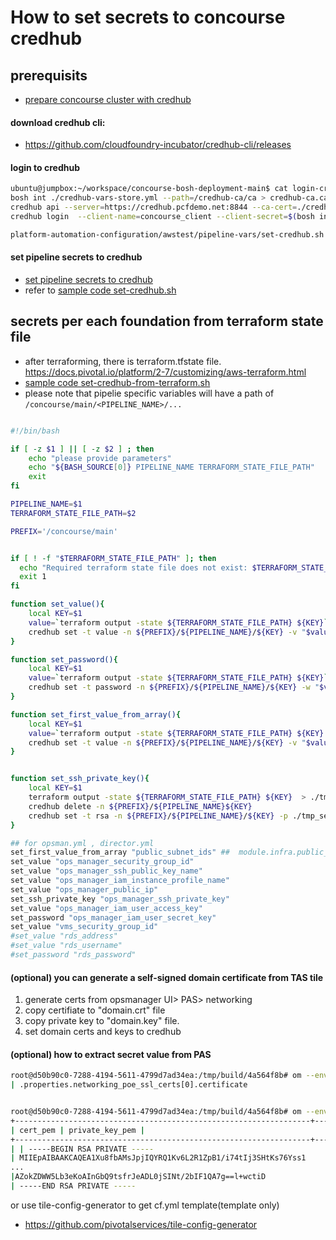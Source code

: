 
#  How to set secrets to concourse credhub

## prerequisits
- [prepare concourse cluster with credhub](/concourse-with-credhub.md)

####  download credhub cli: 
- https://github.com/cloudfoundry-incubator/credhub-cli/releases

####  login to credhub
``` bash
ubuntu@jumpbox:~/workspace/concourse-bosh-deployment-main$ cat login-credhub.sh
bosh int ./credhub-vars-store.yml --path=/credhub-ca/ca > credhub-ca.ca
credhub api --server=https://credhub.pcfdemo.net:8844 --ca-cert=./credhub-ca.ca
credhub login  --client-name=concourse_client --client-secret=$(bosh int ./credhub-vars-store.yml --path=/concourse_credhub_client_secret)

platform-automation-configuration/awstest/pipeline-vars/set-credhub.sh
```

#### set pipeline secrets to credhub
- [set pipeline secrets to credhub](/platform-automation/set-pipeline-params.md)
- refer to [sample code set-credhub.sh](https://github.com/myminseok/platform-automation-configuration-template/blob/master/dev/pipeline-vars/setenv-credhub.sh)


## secrets per each foundation from terraform state file
- after terraforming, there is terraform.tfstate file. https://docs.pivotal.io/platform/2-7/customizing/aws-terraform.html
- [sample code set-credhub-from-terraform.sh](https://github.com/myminseok/platform-automation-configuration-template/awstest/pipeline-vars/set-credhub-from-terraform.sh)
- please note that pipelie specific variables will have a path of `/concourse/main/<PIPELINE_NAME>/...`
``` bash

#!/bin/bash

if [ -z $1 ] || [ -z $2 ] ; then
    echo "please provide parameters"
	echo "${BASH_SOURCE[0]} PIPELINE_NAME TERRAFORM_STATE_FILE_PATH"
	exit
fi

PIPELINE_NAME=$1
TERRAFORM_STATE_FILE_PATH=$2

PREFIX='/concourse/main'


if [ ! -f "$TERRAFORM_STATE_FILE_PATH" ]; then
  echo "Required terraform state file does not exist: $TERRAFORM_STATE_FILE_PATH'"
  exit 1
fi

function set_value(){
    local KEY=$1
    value=`terraform output -state ${TERRAFORM_STATE_FILE_PATH} ${KEY}`
    credhub set -t value -n ${PREFIX}/${PIPELINE_NAME}/${KEY} -v "$value"
}

function set_password(){
    local KEY=$1
    value=`terraform output -state ${TERRAFORM_STATE_FILE_PATH} ${KEY}`
    credhub set -t password -n ${PREFIX}/${PIPELINE_NAME}/${KEY} -w "$value"
}

function set_first_value_from_array(){
    local KEY=$1
    value=`terraform output -state ${TERRAFORM_STATE_FILE_PATH} ${KEY} | awk -F',' '{print $1}' | head -n 1`
    credhub set -t value -n ${PREFIX}/${PIPELINE_NAME}/${KEY} -v "$value"
}


function set_ssh_private_key(){
    local KEY=$1
    terraform output -state ${TERRAFORM_STATE_FILE_PATH} ${KEY}  > ./tmp_set_ssh_private_key
    credhub delete -n ${PREFIX}/${PIPELINE_NAME}${KEY}
    credhub set -t rsa -n ${PREFIX}/${PIPELINE_NAME}/${KEY} -p ./tmp_set_ssh_private_key
}

## for opsman.yml , director.yml
set_first_value_from_array "public_subnet_ids" ##  module.infra.public_subnet_ids, 0
set_value "ops_manager_security_group_id"
set_value "ops_manager_ssh_public_key_name"
set_value "ops_manager_iam_instance_profile_name"
set_value "ops_manager_public_ip"
set_ssh_private_key "ops_manager_ssh_private_key"
set_value "ops_manager_iam_user_access_key"
set_password "ops_manager_iam_user_secret_key"
set_value "vms_security_group_id"
#set_value "rds_address"
#set_value "rds_username"
#set_password "rds_password"

```

#### (optional) you can generate a self-signed domain certificate from TAS tile
1. generate certs from opsmanager UI> PAS> networking
2. copy certifiate to "domain.crt" file
3. copy private key to "domain.key" file.
4. set domain certs and keys to credhub   
   
#### (optional) how to extract secret value from PAS
``` bash
root@d50b90c0-7288-4194-5611-4799d7ad34ea:/tmp/build/4a564f8b# om --env ./env/dkpcf/env/env.yml credential-references -p cf | grep poe
| .properties.networking_poe_ssl_certs[0].certificate


root@d50b90c0-7288-4194-5611-4799d7ad34ea:/tmp/build/4a564f8b# om --env ./env/dkpcf/env/env.yml credentials -p cf -c .properties.networking_poe_ssl_certs[0].certificate
+------------------------------------------------------------------+------------------------------------------------------------------+
| cert_pem | private_key_pem |
+------------------------------------------------------------------+------------------------------------------------------------------+
| | -----BEGIN RSA PRIVATE -----
| MIIEpAIBAAKCAQEA1Xu8fbAMsJpjIQYRQ1Kv6L2R1ZpB1/i74tIj3SHtKs76Yss1
...
|AZokZDWW5Lb3eKoAInGbQ9tsfrJeADL0jSINt/2bIF1QA7g==l+wctiD
| -----END RSA PRIVATE -----
```


or use tile-config-generator to get cf.yml template(template only)
- https://github.com/pivotalservices/tile-config-generator


